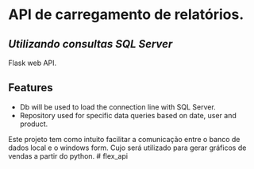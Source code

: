 # API de carregamento de relatórios.

## _Utilizando consultas SQL Server_

Flask web API.

## Features

- Db will be used to load the connection line with SQL Server.
- Repository used for specific data queries based on date, user and product.

Este projeto tem como intuito facilitar a comunicação entre o banco de dados local e o windows form.
Cujo será utilizado para gerar gráficos de vendas a partir do python.
#   f l e x _ a p i  
 